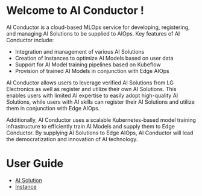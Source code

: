 # Welcome to AI Conductor !
AI Conductor is a cloud-based MLOps service for developing, registering, and managing AI Solutions to be supplied to AIOps. Key features of AI Conductor include:

- Integration and management of various AI Solutions
- Creation of Instances to optimize AI Models based on user data
- Support for AI Model training pipelines based on Kubeflow
- Provision of trained AI Models in conjunction with Edge AIOps

AI Conductor allows users to leverage verified AI Solutions from LG Electronics as well as register and utilize their own AI Solutions. This enables users with limited AI expertise to easily adopt high-quality AI Solutions, while users with AI skills can register their AI Solutions and utilize them in conjunction with Edge AIOps.

Additionally, AI Conductor uses a scalable Kubernetes-based model training infrastructure to efficiently train AI Models and supply them to Edge Conductor. By supplying AI Solutions to Edge AIOps, AI Conductor will lead the democratization and innovation of AI technology.

# User Guide
- [AI Solution](https://mellerikat.com/user_guide/data_scientist_guide/ai_conductor/ai_solution)
- [Instance](https://mellerikat.com/user_guide/data_scientist_guide/ai_conductor/instance)
